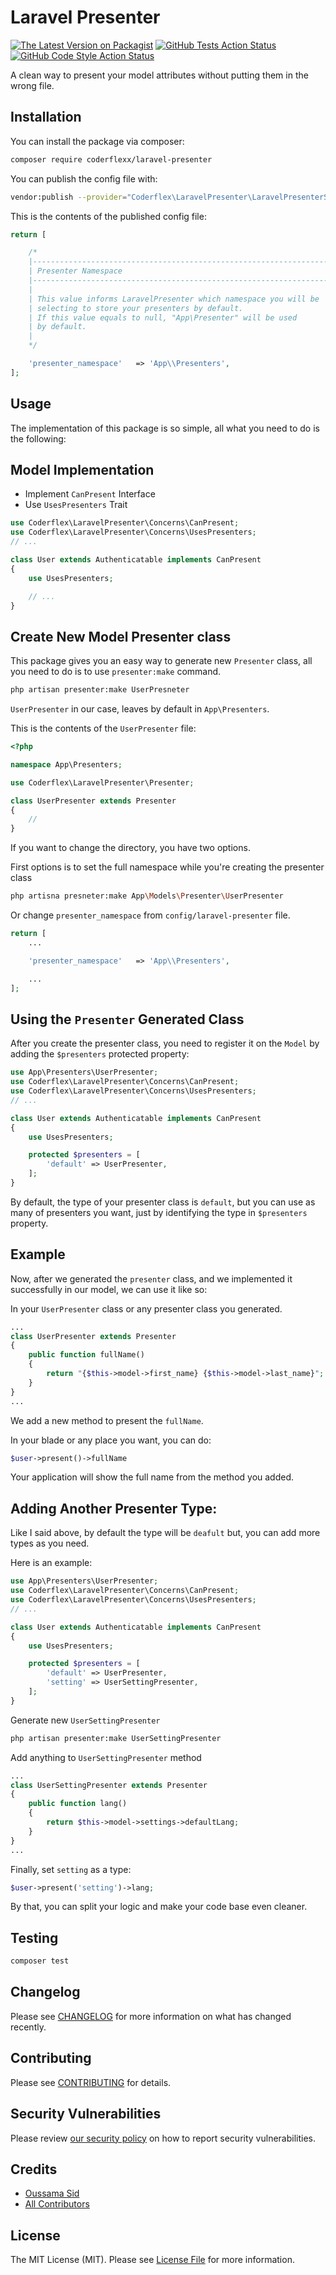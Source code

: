 # Laravel Presenter

[![The Latest Version on Packagist](https://img.shields.io/packagist/v/coderflexx/laravel-presenter.svg?style=flat-square)](https://packagist.org/packages/coderflexx/laravel-presenter)
[![GitHub Tests Action Status](https://img.shields.io/github/workflow/status/coderflexx/laravel-presenter/run-tests?label=tests)](https://github.com/coderflexx/laravel-presenter/actions?query=workflow%3Arun-tests+branch%3Amain)
[![GitHub Code Style Action Status](https://img.shields.io/github/workflow/status/coderflexx/laravel-presenter/Check%20&%20fix%20styling?label=code%20style)](https://github.com/coderflexx/laravel-presenter/actions?query=workflow%3A"Check+%26+fix+styling"+branch%3Amain)

A clean way to present your model attributes without putting them in the wrong file.

## Installation

You can install the package via composer:

```bash
composer require coderflexx/laravel-presenter
```

You can publish the config file with:

```bash
vendor:publish --provider="Coderflex\LaravelPresenter\LaravelPresenterServiceProvider"
```

This is the contents of the published config file:

```php
return [

    /*
    |--------------------------------------------------------------------------
    | Presenter Namespace
    |--------------------------------------------------------------------------
    |
    | This value informs LaravelPresenter which namespace you will be 
    | selecting to store your presenters by default.
    | If this value equals to null, "App\Presenter" will be used 
    | by default.
    |
    */

    'presenter_namespace'   => 'App\\Presenters',
];
```

## Usage
The implementation of this package is so simple, all what you need to do is the following:

## Model Implementation

-  Implement `CanPresent` Interface 
-  Use `UsesPresenters` Trait

```php
use Coderflex\LaravelPresenter\Concerns\CanPresent;
use Coderflex\LaravelPresenter\Concerns\UsesPresenters;
// ...

class User extends Authenticatable implements CanPresent
{
    use UsesPresenters;

    // ...
}
```

## Create New Model Presenter class

This package gives you an easy way to generate new `Presenter` class, all you need to do is to use `presenter:make` command.

```bash
php artisan presenter:make UserPresneter
```

`UserPresenter` in our case, leaves by default in `App\Presenters`.

This is the contents of the `UserPresenter` file:

```php
<?php

namespace App\Presenters;

use Coderflex\LaravelPresenter\Presenter;

class UserPresenter extends Presenter
{
    // 
}

```


If you want to change the directory, you have two options.

First options is to set the full namespace while you're creating the presenter class

```bash
php artisna presneter:make App\Models\Presenter\UserPresenter
```

Or change `presenter_namespace` from `config/laravel-presenter` file.

```php
return [
    ...

    'presenter_namespace'   => 'App\\Presenters',

    ...
];
```

## Using the `Presenter` Generated Class
After you create the presenter class, you need to register it on the `Model` by adding the `$presenters` protected property:

```php
use App\Presenters\UserPresenter;
use Coderflex\LaravelPresenter\Concerns\CanPresent;
use Coderflex\LaravelPresenter\Concerns\UsesPresenters;
// ...

class User extends Authenticatable implements CanPresent
{
    use UsesPresenters;

    protected $presenters = [
        'default' => UserPresenter,
    ];
}
```
By default, the type of your presenter class is `default`, but you can use as many of presenters you want, just by identifying the type in `$presenters` property.

## Example
Now, after we generated the `presenter` class, and we implemented it successfully in our model, we can use it like so:

In your `UserPresenter` class or any presenter class you generated.

```php
...
class UserPresenter extends Presenter
{
    public function fullName()
    {
        return "{$this->model->first_name} {$this->model->last_name}";
    }
}
...
```

We add a new method to present the `fullName`.

In your blade or any place you want, you can do:

```php
$user->present()->fullName
```
Your application will show the full name from the method you added.

## Adding Another Presenter Type:
Like I said above, by default the type will be `deafult` but, you can add more types as you need.

Here is an example:

```php
use App\Presenters\UserPresenter;
use Coderflex\LaravelPresenter\Concerns\CanPresent;
use Coderflex\LaravelPresenter\Concerns\UsesPresenters;
// ...

class User extends Authenticatable implements CanPresent
{
    use UsesPresenters;

    protected $presenters = [
        'default' => UserPresenter,
        'setting' => UserSettingPresenter,
    ];
}
```

Generate new `UserSettingPresenter`

```bash
php artisan presenter:make UserSettingPresenter
```

Add anything to `UserSettingPresenter` method

```php
...
class UserSettingPresenter extends Presenter
{
    public function lang()
    {
        return $this->model->settings->defaultLang;
    }
}
...
```

Finally, set `setting` as a type:

```php
$user->present('setting')->lang;
```

By that, you can split your logic and make your code base even cleaner.

## Testing

```bash
composer test
```

## Changelog

Please see [CHANGELOG](CHANGELOG.md) for more information on what has changed recently.

## Contributing

Please see [CONTRIBUTING](.github/CONTRIBUTING.md) for details.

## Security Vulnerabilities

Please review [our security policy](../../security/policy) on how to report security vulnerabilities.

## Credits

- [Oussama Sid](https://github.com/ousid)
- [All Contributors](../../contributors)

## License

The MIT License (MIT). Please see [License File](LICENSE.md) for more information.
